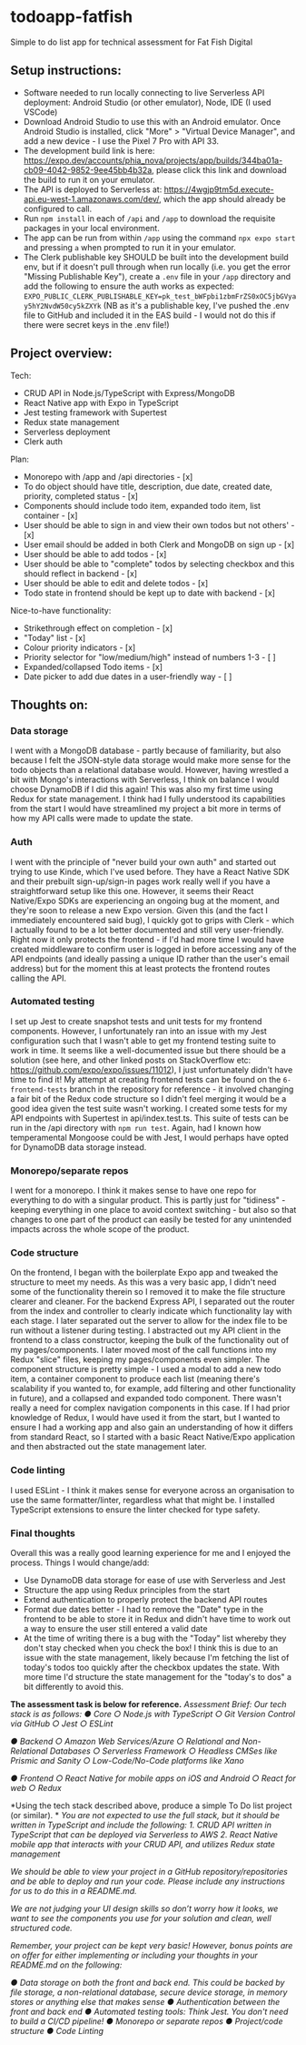 # todoapp-fatfish
Simple to do list app for technical assessment for Fat Fish Digital

## Setup instructions:
- Software needed to run locally connecting to live Serverless API deployment: Android Studio (or other emulator), Node, IDE (I used VSCode)
- Download Android Studio to use this with an Android emulator. Once Android Studio is installed, click "More" > "Virtual Device Manager", and add a new device - I use the Pixel 7 Pro with API 33.
- The development build link is here: https://expo.dev/accounts/phia_nova/projects/app/builds/344ba01a-cb09-4042-9852-9ee45bb4b32a, please click this link and download the build to run it on your emulator.
- The API is deployed to Serverless at: https://4wgjp9tm5d.execute-api.eu-west-1.amazonaws.com/dev/, which the app should already be configured to call.
- Run `npm install` in each of `/api` and `/app` to download the requisite packages in your local environment.
- The app can be run from within `/app` using the command `npx expo start` and pressing `a` when prompted to run it in your emulator.
- The Clerk publishable key SHOULD be built into the development build env, but if it doesn't pull through when run locally (i.e. you get the error "Missing Publishable Key"), create a `.env` file in your `/app` directory and add the following to ensure the auth works as expected:
`EXPO_PUBLIC_CLERK_PUBLISHABLE_KEY=pk_test_bWFpbi1zbmFrZS0xOC5jbGVyay5hY2NvdW50cy5kZXYk` (NB as it's a publishable key, I've pushed the .env file to GitHub and included it in the EAS build - I would not do this if there were secret keys in the .env file!)

## Project overview:
Tech:
- CRUD API in Node.js/TypeScript with Express/MongoDB
- React Native app with Expo in TypeScript
- Jest testing framework with Supertest
- Redux state management
- Serverless deployment
- Clerk auth

Plan:
- Monorepo with /app and /api directories - [x]
- To do object should have title, description, due date, created date, priority, completed status - [x]
- Components should include todo item, expanded todo item, list container - [x]
- User should be able to sign in and view their own todos but not others' - [x]
- User email should be added in both Clerk and MongoDB on sign up - [x]
- User should be able to add todos - [x]
- User should be able to "complete" todos by selecting checkbox and this should reflect in backend - [x]
- User should be able to edit and delete todos - [x]
- Todo state in frontend should be kept up to date with backend - [x]

Nice-to-have functionality:
- Strikethrough effect on completion - [x]
- "Today" list - [x]
- Colour priority indicators - [x]
- Priority selector for "low/medium/high" instead of numbers 1-3 - [ ]
- Expanded/collapsed Todo items - [x]
- Date picker to add due dates in a user-friendly way - [ ]

## Thoughts on:

### Data storage
I went with a MongoDB database - partly because of familiarity, but also because I felt the JSON-style data storage would make more sense for the todo objects than a relational database would. 
However, having wrestled a bit with Mongo's interactions with Serverless, I think on balance I would choose DynamoDB if I did this again!
This was also my first time using Redux for state management. I think had I fully understood its capabilities from the start I would have streamlined my project a bit more in terms of how my API calls were made to update the state.

### Auth
I went with the principle of "never build your own auth" and started out trying to use Kinde, which I've used before. They have a React Native SDK and their prebuilt sign-up/sign-in pages work really well if you have a straightforward setup like this one. However, it seems their React Native/Expo SDKs are experiencing an ongoing bug at the moment, and they're soon to release a new Expo version. Given this (and the fact I immediately encountered said bug), I quickly got to grips with Clerk - which I actually found to be a lot better documented and still very user-friendly.
Right now it only protects the frontend - if I'd had more time I would have created middleware to confirm user is logged in before accessing any of the API endpoints (and ideally passing a unique ID rather than the user's email address) but for the moment this at least protects the frontend routes calling the API. 

### Automated testing
I set up Jest to create snapshot tests and unit tests for my frontend components. However, I unfortunately ran into an issue with my Jest configuration such that I wasn't able to get my frontend testing suite to work in time. It seems like a well-documented issue but there should be a solution (see here, and other linked posts on StackOverflow etc: https://github.com/expo/expo/issues/11012), I just unfortunately didn't have time to find it!
My attempt at creating frontend tests can be found on the `6-frontend-tests` branch in the repository for reference - it involved changing a fair bit of the Redux code structure so I didn't feel merging it would be a good idea given the test suite wasn't working.
I created some tests for my API endpoints with Supertest in api/index.test.ts. This suite of tests can be run in the /api directory with `npm run test`. Again, had I known how temperamental Mongoose could be with Jest, I would perhaps have opted for DynamoDB data storage instead.

### Monorepo/separate repos
I went for a monorepo. I think it makes sense to have one repo for everything to do with a singular product. This is partly just for "tidiness" - keeping everything in one place to avoid context switching - but also so that changes to one part of the product can easily be tested for any unintended impacts across the whole scope of the product.

### Code structure
On the frontend, I began with the boilerplate Expo app and tweaked the structure to meet my needs. As this was a very basic app, I didn't need some of the functionality therein so I removed it to make the file structure clearer and cleaner. 
For the backend Express API, I separated out the router from the index and controller to clearly indicate which functionality lay with each stage. I later separated out the server to allow for the index file to be run without a listener during testing.
I abstracted out my API client in the frontend to a class constructor, keeping the bulk of the functionality out of my pages/components. I later moved most of the call functions into my Redux "slice" files, keeping my pages/components even simpler.
The component structure is pretty simple - I used a modal to add a new todo item, a container component to produce each list (meaning there's scalability if you wanted to, for example, add filtering and other functionality in future), and a collapsed and expanded todo component. There wasn't really a need for complex navigation components in this case. 
If I had prior knowledge of Redux, I would have used it from the start, but I wanted to ensure I had a working app and also gain an understanding of how it differs from standard React, so I started with a basic React Native/Expo application and then abstracted out the state management later.

### Code linting
I used ESLint - I think it makes sense for everyone across an organisation to use the same formatter/linter, regardless what that might be. I installed TypeScript extensions to ensure the linter checked for type safety.

### Final thoughts
Overall this was a really good learning experience for me and I enjoyed the process.
Things I would change/add:
- Use DynamoDB data storage for ease of use with Serverless and Jest
- Structure the app using Redux principles from the start
- Extend authentication to properly protect the backend API routes
- Format due dates better - I had to remove the "Date" type in the frontend to be able to store it in Redux and didn't have time to work out a way to ensure the user still entered a valid date
- At the time of writing there is a bug with the "Today" list whereby they don't stay checked when you check the box!
I think this is due to an issue with the state management, likely because I'm fetching the list of today's todos too quickly after the checkbox updates the state. With more time I'd structure the state management for the "today's to dos" a bit differently to avoid this.

**The assessment task is below for reference.**
*Assessment Brief:*
*Our tech stack is as follows:*
*● Core*
*○ Node.js with TypeScript*
*○ Git Version Control via GitHub*
*○ Jest*
*○ ESLint*

*● Backend*
*○ Amazon Web Services/Azure*
*○ Relational and Non-Relational Databases*
*○ Serverless Framework*
*○ Headless CMSes like Prismic and Sanity*
*○ Low-Code/No-Code platforms like Xano*

*● Frontend*
*○ React Native for mobile apps on iOS and Android*
*○ React for web*
*○ Redux*

*Using the tech stack described above, produce a simple To Do list project (or similar). *
*You are not expected to use the full stack, but it should be written in TypeScript and include the following:*
*1. CRUD API written in TypeScript that can be deployed via Serverless to AWS*
*2. React Native mobile app that interacts with your CRUD API, and utilizes Redux state management*

*We should be able to view your project in a GitHub repository/repositories and be able to deploy and run your code.* *Please include any instructions for us to do this in a README.md.*

*We are not judging your UI design skills so don’t worry how it looks, we want to see the components you use for your solution and clean, well structured code.*

*Remember, your project can be kept very basic! However, bonus points are on offer for either implementing or including your thoughts in your README.md on the following:*

*● Data storage on both the front and back end. This could be backed by file storage, a non-relational database, secure device storage, in memory stores or anything else that makes sense*
*● Authentication between the front and back end*
*● Automated testing tools: Think Jest. You don't need to build a CI/CD pipeline!*
*● Monorepo or separate repos*
*● Project/code structure*
*● Code Linting*